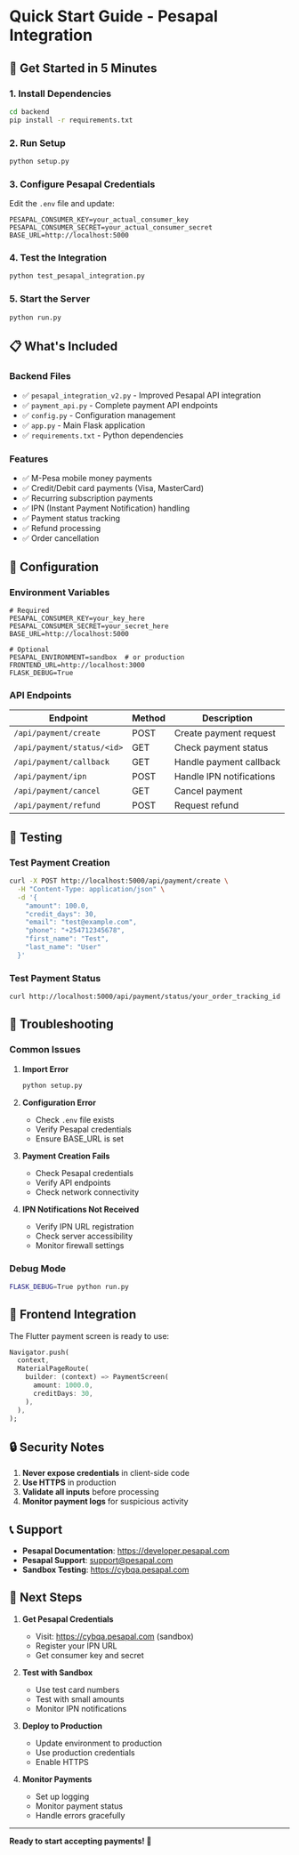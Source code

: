 # Quick Start Guide - Pesapal Integration

## 🚀 Get Started in 5 Minutes

### 1. Install Dependencies
```bash
cd backend
pip install -r requirements.txt
```

### 2. Run Setup
```bash
python setup.py
```

### 3. Configure Pesapal Credentials
Edit the `.env` file and update:
```env
PESAPAL_CONSUMER_KEY=your_actual_consumer_key
PESAPAL_CONSUMER_SECRET=your_actual_consumer_secret
BASE_URL=http://localhost:5000
```

### 4. Test the Integration
```bash
python test_pesapal_integration.py
```

### 5. Start the Server
```bash
python run.py
```

## 📋 What's Included

### Backend Files
- ✅ `pesapal_integration_v2.py` - Improved Pesapal API integration
- ✅ `payment_api.py` - Complete payment API endpoints
- ✅ `config.py` - Configuration management
- ✅ `app.py` - Main Flask application
- ✅ `requirements.txt` - Python dependencies

### Features
- ✅ M-Pesa mobile money payments
- ✅ Credit/Debit card payments (Visa, MasterCard)
- ✅ Recurring subscription payments
- ✅ IPN (Instant Payment Notification) handling
- ✅ Payment status tracking
- ✅ Refund processing
- ✅ Order cancellation

## 🔧 Configuration

### Environment Variables
```env
# Required
PESAPAL_CONSUMER_KEY=your_key_here
PESAPAL_CONSUMER_SECRET=your_secret_here
BASE_URL=http://localhost:5000

# Optional
PESAPAL_ENVIRONMENT=sandbox  # or production
FRONTEND_URL=http://localhost:3000
FLASK_DEBUG=True
```

### API Endpoints
| Endpoint | Method | Description |
|----------|--------|-------------|
| `/api/payment/create` | POST | Create payment request |
| `/api/payment/status/<id>` | GET | Check payment status |
| `/api/payment/callback` | GET | Handle payment callback |
| `/api/payment/ipn` | POST | Handle IPN notifications |
| `/api/payment/cancel` | GET | Cancel payment |
| `/api/payment/refund` | POST | Request refund |

## 🧪 Testing

### Test Payment Creation
```bash
curl -X POST http://localhost:5000/api/payment/create \
  -H "Content-Type: application/json" \
  -d '{
    "amount": 100.0,
    "credit_days": 30,
    "email": "test@example.com",
    "phone": "+254712345678",
    "first_name": "Test",
    "last_name": "User"
  }'
```

### Test Payment Status
```bash
curl http://localhost:5000/api/payment/status/your_order_tracking_id
```

## 🐛 Troubleshooting

### Common Issues

1. **Import Error**
   ```bash
   python setup.py
   ```

2. **Configuration Error**
   - Check `.env` file exists
   - Verify Pesapal credentials
   - Ensure BASE_URL is set

3. **Payment Creation Fails**
   - Check Pesapal credentials
   - Verify API endpoints
   - Check network connectivity

4. **IPN Notifications Not Received**
   - Verify IPN URL registration
   - Check server accessibility
   - Monitor firewall settings

### Debug Mode
```bash
FLASK_DEBUG=True python run.py
```

## 📱 Frontend Integration

The Flutter payment screen is ready to use:

```dart
Navigator.push(
  context,
  MaterialPageRoute(
    builder: (context) => PaymentScreen(
      amount: 1000.0,
      creditDays: 30,
    ),
  ),
);
```

## 🔒 Security Notes

1. **Never expose credentials** in client-side code
2. **Use HTTPS** in production
3. **Validate all inputs** before processing
4. **Monitor payment logs** for suspicious activity

## 📞 Support

- **Pesapal Documentation**: https://developer.pesapal.com
- **Pesapal Support**: support@pesapal.com
- **Sandbox Testing**: https://cybqa.pesapal.com

## 🎯 Next Steps

1. **Get Pesapal Credentials**
   - Visit: https://cybqa.pesapal.com (sandbox)
   - Register your IPN URL
   - Get consumer key and secret

2. **Test with Sandbox**
   - Use test card numbers
   - Test with small amounts
   - Monitor IPN notifications

3. **Deploy to Production**
   - Update environment to production
   - Use production credentials
   - Enable HTTPS

4. **Monitor Payments**
   - Set up logging
   - Monitor payment status
   - Handle errors gracefully

---

**Ready to start accepting payments! 🎉** 